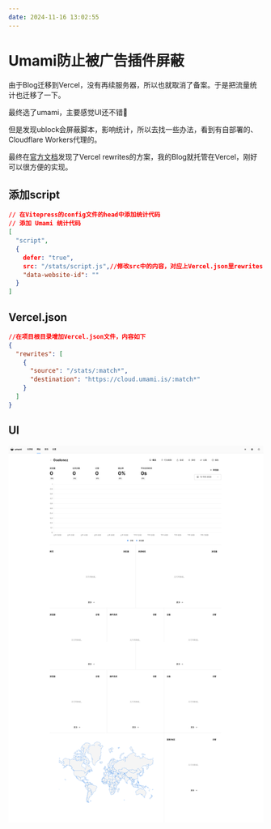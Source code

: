 ```yaml
---
date: 2024-11-16 13:02:55
---
```


# Umami防止被广告插件屏蔽

由于Blog迁移到Vercel，没有再续服务器，所以也就取消了备案。于是把流量统计也迁移了一下。

最终选了umami，主要感觉UI还不错🤣

但是发现ublock会屏蔽脚本，影响统计，所以去找一些办法，看到有自部署的、Cloudflare Workers代理的。

最终在[官方文档](https://umami.is/docs/guides/running-on-vercel#proxy-umami-analytics-via-vercel)发现了Vercel rewrites的方案，我的Blog就托管在Vercel，刚好可以很方便的实现。

## 添加script
```json
// 在Vitepress的config文件的head中添加统计代码
// 添加 Umami 统计代码
[
  "script",
  {
    defer: "true",
    src: "/stats/script.js",//修改src中的内容，对应上Vercel.json里rewrites的配置就行
    "data-website-id": ""
  }
]
```

## Vercel.json
```json
//在项目根目录增加Vercel.json文件，内容如下
{
  "rewrites": [
    {
      "source": "/stats/:match*",
      "destination": "https://cloud.umami.is/:match*"
    }
  ]
}
```

## UI
![](assets/Umami防止被广告插件屏蔽-202411161307.png)
<gitalk/>